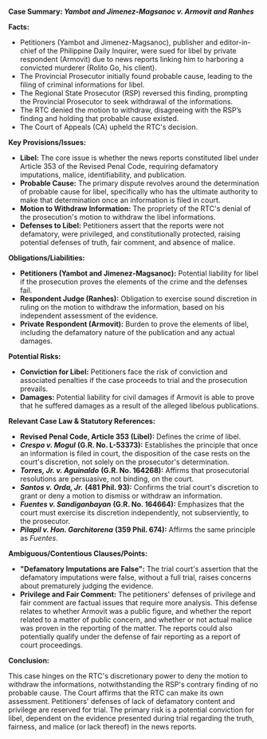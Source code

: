 **Case Summary: *Yambot and Jimenez-Magsanoc v. Armovit and Ranhes***

**Facts:**

*   Petitioners (Yambot and Jimenez-Magsanoc), publisher and editor-in-chief of the Philippine Daily Inquirer, were sued for libel by private respondent (Armovit) due to news reports linking him to harboring a convicted murderer (Rolito Go, his client).
*   The Provincial Prosecutor initially found probable cause, leading to the filing of criminal informations for libel.
*   The Regional State Prosecutor (RSP) reversed this finding, prompting the Provincial Prosecutor to seek withdrawal of the informations.
*   The RTC denied the motion to withdraw, disagreeing with the RSP’s finding and holding that probable cause existed.
*   The Court of Appeals (CA) upheld the RTC's decision.

**Key Provisions/Issues:**

*   **Libel:** The core issue is whether the news reports constituted libel under Article 353 of the Revised Penal Code, requiring defamatory imputations, malice, identifiability, and publication.
*   **Probable Cause:** The primary dispute revolves around the determination of probable cause for libel, specifically who has the ultimate authority to make that determination once an information is filed in court.
*   **Motion to Withdraw Information:** The propriety of the RTC's denial of the prosecution's motion to withdraw the libel informations.
*   **Defenses to Libel:** Petitioners assert that the reports were not defamatory, were privileged, and constitutionally protected, raising potential defenses of truth, fair comment, and absence of malice.

**Obligations/Liabilities:**

*   **Petitioners (Yambot and Jimenez-Magsanoc):** Potential liability for libel if the prosecution proves the elements of the crime and the defenses fail.
*   **Respondent Judge (Ranhes):** Obligation to exercise sound discretion in ruling on the motion to withdraw the information, based on his independent assessment of the evidence.
*   **Private Respondent (Armovit):** Burden to prove the elements of libel, including the defamatory nature of the publication and any actual damages.

**Potential Risks:**

*   **Conviction for Libel:** Petitioners face the risk of conviction and associated penalties if the case proceeds to trial and the prosecution prevails.
*   **Damages:** Potential liability for civil damages if Armovit is able to prove that he suffered damages as a result of the alleged libelous publications.

**Relevant Case Law & Statutory References:**

*   **Revised Penal Code, Article 353 (Libel):** Defines the crime of libel.
*   ***Crespo v. Mogul*** **(G.R. No. L-53373):** Establishes the principle that once an information is filed in court, the disposition of the case rests on the court's discretion, not solely on the prosecutor's determination.
*   ***Torres, Jr. v. Aguinaldo*** **(G.R. No. 164268):** Affirms that prosecutorial resolutions are persuasive, not binding, on the court.
*   ***Santos v. Orda, Jr.*** **(481 Phil. 93):** Confirms the trial court's discretion to grant or deny a motion to dismiss or withdraw an information.
*   ***Fuentes v. Sandiganbayan*** **(G.R. No. 164664):**  Emphasizes that the court must exercise its discretion independently, not subserviently, to the prosecutor.
*   ***Pilapil v. Hon. Garchitorena*** **(359 Phil. 674):**  Affirms the same principle as *Fuentes*.

**Ambiguous/Contentious Clauses/Points:**

*   **"Defamatory Imputations are False":** The trial court's assertion that the defamatory imputations were false, without a full trial, raises concerns about prematurely judging the evidence.
*   **Privilege and Fair Comment:** The petitioners' defenses of privilege and fair comment are factual issues that require more analysis. This defense relates to whether Armovit was a public figure, and whether the report related to a matter of public concern, and whether or not actual malice was proven in the reporting of the matter. The reports could also potentially qualify under the defense of fair reporting as a report of court proceedings.

**Conclusion:**

This case hinges on the RTC's discretionary power to deny the motion to withdraw the informations, notwithstanding the RSP's contrary finding of no probable cause. The Court affirms that the RTC can make its own assessment. Petitioners' defenses of lack of defamatory content and privilege are reserved for trial. The primary risk is a potential conviction for libel, dependent on the evidence presented during trial regarding the truth, fairness, and malice (or lack thereof) in the news reports.
